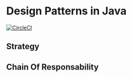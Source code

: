 # Design Patterns in Java

[![CircleCI](https://circleci.com/gh/alexsrosa/design-patterns-java.svg?style=svg)](https://circleci.com/gh/alexsrosa/design-patterns-java)

## Strategy

## Chain Of Responsability